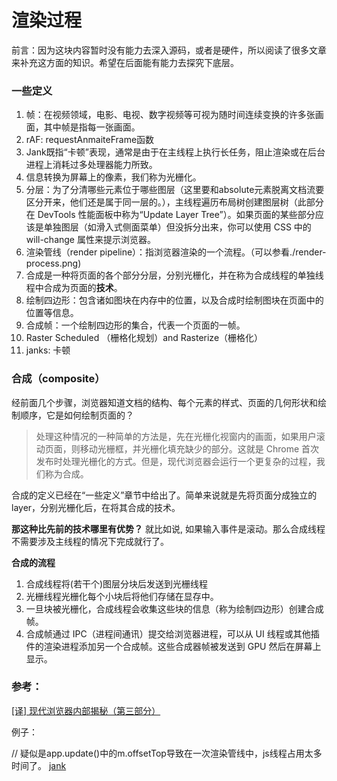 # 渲染过程

前言：因为这块内容暂时没有能力去深入源码，或者是硬件，所以阅读了很多文章来补充这方面的知识。希望在后面能有能力去探究下底层。

### 一些定义

1. 帧：在视频领域，电影、电视、数字视频等可视为随时间连续变换的许多张画面，其中帧是指每一张画面。
2. rAF: requestAnmaiteFrame函数
3. Jank既指“卡顿”表现，通常是由于在主线程上执行长任务，阻止渲染或在后台进程上消耗过多处理器能力所致。
4. 信息转换为屏幕上的像素，我们称为光栅化。
5. 分层：为了分清哪些元素位于哪些图层（这里要和absolute元素脱离文档流要区分开来，他们还是属于同一层的。），主线程遍历布局树创建图层树（此部分在 DevTools 性能面板中称为“Update Layer Tree”）。如果页面的某些部分应该是单独图层（如滑入式侧面菜单）但没拆分出来，你可以使用 CSS 中的 will-change 属性来提示浏览器。
6. 渲染管线（render pipeline）：指浏览器渲染的一个流程。（可以参看./render-process.png)
7. 合成是一种将页面的各个部分分层，分别光栅化，并在称为合成线程的单独线程中合成为页面的**技术**。
8. 绘制四边形：包含诸如图块在内存中的位置，以及合成时绘制图块在页面中的位置等信息。
9. 合成帧：一个绘制四边形的集合，代表一个页面的一帧。
10. Raster Scheduled （栅格化规划）and Rasterize（栅格化）
11. janks: 卡顿

### 合成（composite）

经前面几个步骤，浏览器知道文档的结构、每个元素的样式、页面的几何形状和绘制顺序，它是如何绘制页面的？

> 处理这种情况的一种简单的方法是，先在光栅化视窗内的画面，如果用户滚动页面，则移动光栅框，并光栅化填充缺少的部分。这就是 Chrome 首次发布时处理光栅化的方式。但是，现代浏览器会运行一个更复杂的过程，我们称为合成。

合成的定义已经在“一些定义”章节中给出了。简单来说就是先将页面分成独立的layer，分别光栅化后，在将其合成的技术。


**那这种比先前的技术哪里有优势？**
就比如说, 如果输入事件是滚动。那么合成线程不需要涉及主线程的情况下完成就行了。

**合成的流程**
1. 合成线程将(若干个)图层分块后发送到光栅线程
2. 光栅线程光栅化每个小块后将他们存储在显存中。
3. 一旦块被光栅化，合成线程会收集这些块的信息（称为绘制四边形）创建合成帧。
4. 合成帧通过 IPC（进程间通讯）提交给浏览器进程，可以从 UI 线程或其他插件的渲染进程添加另一个合成帧。这些合成器帧被发送到 GPU 然后在屏幕上显示。

### 参考：

[[译] 现代浏览器内部揭秘（第三部分）](https://juejin.cn/post/6844903692894732295)

例子：

// 疑似是app.update()中的m.offsetTop导致在一次渲染管线中，js线程占用太多时间了。
[jank](https://googlechrome.github.io/devtools-samples/jank/)


